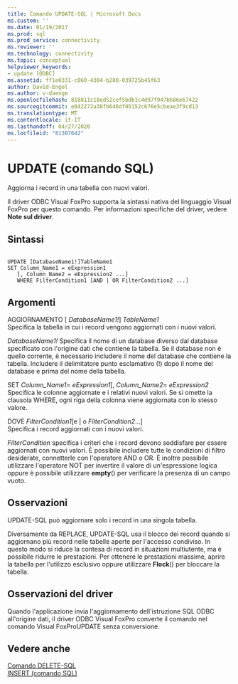 ```yaml
---
title: Comando UPDATE-SQL | Microsoft Docs
ms.custom: ''
ms.date: 01/19/2017
ms.prod: sql
ms.prod_service: connectivity
ms.reviewer: ''
ms.technology: connectivity
ms.topic: conceptual
helpviewer_keywords:
- update [ODBC]
ms.assetid: ff1e0331-c060-4304-b280-039725b45f63
author: David-Engel
ms.author: v-daenge
ms.openlocfilehash: 818811c18ed52cef5bdb1c4d97f947bb86e67422
ms.sourcegitcommit: e042272a38fb646df05152c676e5cbeae3f9cd13
ms.translationtype: MT
ms.contentlocale: it-IT
ms.lasthandoff: 04/27/2020
ms.locfileid: "81307642"
---
```

# <a name="update---sql-command"></a>UPDATE (comando SQL)
Aggiorna i record in una tabella con nuovi valori.  
  
 Il driver ODBC Visual FoxPro supporta la sintassi nativa del linguaggio Visual FoxPro per questo comando. Per informazioni specifiche del driver, vedere **Note sul driver**.  
  
## <a name="syntax"></a>Sintassi  
  
```  
  
UPDATE [DatabaseName1!]TableName1  
SET Column_Name1 = eExpression1  
   [, Column_Name2 = eExpression2 ...]  
   WHERE FilterCondition1 [AND | OR FilterCondition2 ...]  
```  
  
## <a name="arguments"></a>Argomenti  
 AGGIORNAMENTO [ *DatabaseName1!*] *TableName1*  
 Specifica la tabella in cui i record vengono aggiornati con i nuovi valori.  
  
 *DatabaseName1!* Specifica il nome di un database diverso dal database specificato con l'origine dati che contiene la tabella. Se il database non è quello corrente, è necessario includere il nome del database che contiene la tabella. Includere il delimitatore punto esclamativo (!) dopo il nome del database e prima del nome della tabella.  
  
 SET *Column_Name1*= *eExpression1*[, *Column_Name2*= *eExpression2*  
 Specifica le colonne aggiornate e i relativi nuovi valori. Se si omette la clausola WHERE, ogni riga della colonna viene aggiornata con lo stesso valore.  
  
 DOVE *FilterCondition1*[e &#124; o *FilterCondition2*...]  
 Specifica i record aggiornati con i nuovi valori.  
  
 *FilterCondition* specifica i criteri che i record devono soddisfare per essere aggiornati con nuovi valori. È possibile includere tutte le condizioni di filtro desiderate, connetterle con l'operatore AND o OR. È inoltre possibile utilizzare l'operatore NOT per invertire il valore di un'espressione logica oppure è possibile utilizzare **empty**() per verificare la presenza di un campo vuoto.  
  
## <a name="remarks"></a>Osservazioni  
 UPDATE-SQL può aggiornare solo i record in una singola tabella.  
  
 Diversamente da REPLACE, UPDATE-SQL usa il blocco dei record quando si aggiornano più record nelle tabelle aperte per l'accesso condiviso. In questo modo si riduce la contesa di record in situazioni multiutente, ma è possibile ridurre le prestazioni. Per ottenere le prestazioni massime, aprire la tabella per l'utilizzo esclusivo oppure utilizzare **Flock**() per bloccare la tabella.  
  
## <a name="driver-remarks"></a>Osservazioni del driver  
 Quando l'applicazione invia l'aggiornamento dell'istruzione SQL ODBC all'origine dati, il driver ODBC Visual FoxPro converte il comando nel comando Visual FoxProUPDATE senza conversione.  
  
## <a name="see-also"></a>Vedere anche  
 [Comando DELETE-SQL](../../odbc/microsoft/delete-sql-command.md)   
 [INSERT (comando SQL)](../../odbc/microsoft/insert-sql-command.md)
